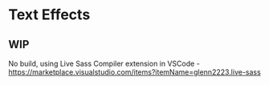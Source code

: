 # Text Effects

## WIP

No build, using Live Sass Compiler extension in VSCode -  https://marketplace.visualstudio.com/items?itemName=glenn2223.live-sass
